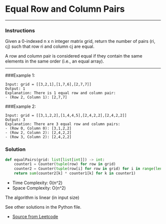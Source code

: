 #  Equal Row and Column Pairs

---
### Instructions
Given a 0-indexed n x n integer matrix grid, return the number of pairs (ri, cj) such that row ri and column cj are equal.

A row and column pair is considered equal if they contain the same elements in the same order (i.e., an equal array).

---

###Example 1:

```
Input: grid = [[3,2,1],[1,7,6],[2,7,7]]
Output: 1
Explanation: There is 1 equal row and column pair:
- (Row 2, Column 1): [2,7,7]
```
###Example 2:
```
Input: grid = [[3,1,2,2],[1,4,4,5],[2,4,2,2],[2,4,2,2]]
Output: 3
Explanation: There are 3 equal row and column pairs:
- (Row 0, Column 0): [3,1,2,2]
- (Row 2, Column 2): [2,4,2,2]
- (Row 3, Column 2): [2,4,2,2]
```


### Solution

```py
def equalPairs(grid: list[list[int]]) -> int:
    counter1 = Counter(tuple(row) for row in grid)
    counter2 = Counter(tuple(row[i] for row in grid) for i in range(len(grid)))
    return sum(counter2[k] * counter1[k] for k in counter1)
```

* Time Complexity: 0(n^2) 
* Space Complexity: O(n^2)

The algorithm is linear (in input size)

See other solutions in the Python file.


* [Source from Leetcode](https://leetcode.com/problems/equal-row-and-column-pairs/description/?envType=study-plan-v2&envId=leetcode-75)